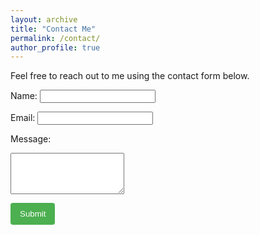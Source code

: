 ```yaml
---
layout: archive
title: "Contact Me"
permalink: /contact/
author_profile: true
---
```


Feel free to reach out to me using the contact form below.

<form action="/process_form.php" method="post" onsubmit="return validateForm()">
  <label for="name">Name:</label>
  <input type="text" id="name" name="name" required>

  <label for="email">Email:</label>
  <input type="email" id="email" name="email" required>

  <label for="message">Message:</label>
  <textarea id="message" name="message" rows="4" required></textarea>

  <button type="submit" style="background-color: #4CAF50; color: white; padding: 10px 15px; border: none; border-radius: 4px; cursor: pointer;">Submit</button>
</form>

<script>
  function validateForm() {
    var emailInput = document.getElementById("email").value;
    if (emailInput.indexOf("@") === -1 || emailInput.indexOf(".") === -1) {
      alert("Please use a valid email address.");
      return false;
    }
    return true;
  }
</script>